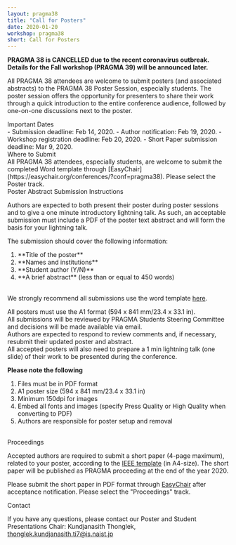 ```yaml
---
layout: pragma38
title: "Call for Posters"
date: 2020-01-20
workshop: pragma38
short: Call for Posters
---
```


<b><p style="font-color:red;">PRAGMA 38 is CANCELLED due to the recent coronavirus outbreak. Details for the Fall workshop (PRAGMA 39) will be announced later.<p></b>

All PRAGMA 38 attendees are welcome to submit posters (and associated
abstracts) to the PRAGMA 38 Poster Session, especially students. The poster
session offers the opportunity for presenters to share their work through a
quick introduction to the entire conference audience, followed by one-on-one
discussions next to the poster.

<div class="border38">Important Dates</div>
- Submission deadline: Feb 14, 2020.
- Author notification: Feb 19, 2020.
- Workshop registration deadline: Feb 20, 2020.
- Short Paper submission deadline: Mar 9, 2020.

<br>

<div class="border38">Where to Submit</div>
All PRAGMA 38 attendees, especially students, are welcome to submit the
completed Word template through [EasyChair](https://easychair.org/conferences/?conf=pragma38). Please select the Poster track.

<div class="border38">Poster Abstract Submission Instructions</div>

Authors are expected to both present their poster during poster sessions and
to give a one minute introductory lightning talk. As such, an acceptable
submission must include a PDF of the poster text abstract and will form the
basis for your lightning talk.

The submission should cover the following information: 

<ol>
<li>**Title of the poster**</li>
<li>**Names and institutions**</li>
<li>**Student author (Y/N)**</li>
<li>**A brief abstract** (less than or equal to 450 words)</li>
</ol>

<br>
We strongly recommend all submissions use the word template 
<a href="/images/pragma38/PRAGMA38 Poster Abstract Template.docx">here</a>.<br>

All posters must use the A1 format (594 x 841 mm/23.4 x 33.1 in).<br>
All submissions will be reviewed by PRAGMA Students Steering Committee and
decisions will be made available via email.<br>
Authors are expected to respond to review comments and, if necessary, resubmit
their updated poster and abstract.<br>
All accepted posters will also need to prepare a 1 min lightning talk (one
slide) of their work to be presented during the conference.<br>

<b>Please note the following</b>

<ol>
<li>Files must be in PDF format</li>
<li>A1 poster size (594 x 841 mm/23.4 x 33.1 in)</li>
<li>Minimum 150dpi for images</li>
<li>Embed all fonts and images (specify Press Quality or High Quality when converting to PDF)</li>
<li>Authors are responsible for poster setup and removal</li>
</ol>
<br>

<div class="border38">Proceedings</div>

Accepted authors are required to submit a short paper (4-page maximum), related to your poster, according to the <a href="https://www.ieee.org/conferences/publishing/templates.html">IEEE template</a> (in A4-size). The short paper will be published as PRAGMA proceeding at the end of the year 2020. 

Please submit the short paper in PDF format through [EasyChair](https://easychair.org/conferences/?conf=pragma38) after acceptance notification. Please select the "Proceedings" track.

<div class="border38">Contact</div>

If you have any questions, please contact our Poster and Student Presentations
Chair: Kundjanasith Thonglek, thonglek.kundjanasith.ti7@is.naist.jp

